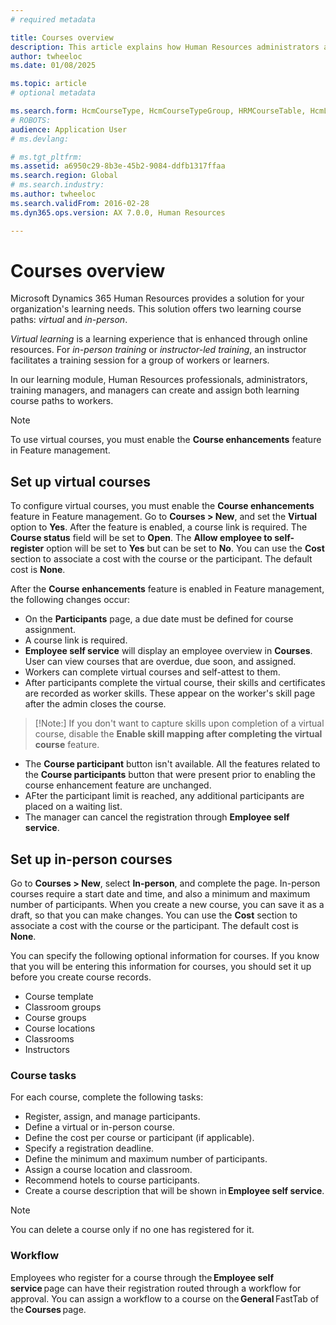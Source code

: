 ```yaml
---
# required metadata

title: Courses overview
description: This article explains how Human Resources administrators and managers can use the courses features to maintain information about courses that are available to workers.
author: twheeloc
ms.date: 01/08/2025

ms.topic: article
# optional metadata

ms.search.form: HcmCourseType, HcmCourseTypeGroup, HRMCourseTable, HcmLearningWorkspace
# ROBOTS: 
audience: Application User
# ms.devlang: 

# ms.tgt_pltfrm: 
ms.assetid: a6950c29-8b3e-45b2-9084-ddfb1317ffaa
ms.search.region: Global
# ms.search.industry: 
ms.author: twheeloc
ms.search.validFrom: 2016-02-28
ms.dyn365.ops.version: AX 7.0.0, Human Resources

---
```


# Courses overview

Microsoft Dynamics 365 Human Resources provides a solution for your organization's learning needs. This solution offers two learning course paths: *virtual* and *in-person*.

*Virtual learning* is a learning experience that is enhanced through online resources. For *in-person training* or *instructor-led training*, an instructor facilitates a training session for a group of workers or learners.

In our learning module, Human Resources professionals, administrators, training managers, and managers can create and assign both learning course paths to workers.

> [!NOTE]
> To use virtual courses, you must enable the **Course enhancements** feature in Feature management.

## Set up virtual courses

To configure virtual courses, you must enable the **Course enhancements** feature in Feature management. Go to **Courses \> New**, and set the **Virtual** option to **Yes**. After the feature is enabled, a course link is required. The **Course status** field will be set to **Open**. The **Allow employee to self-register** option will be set to **Yes** but can be set to **No**. You can use the **Cost** section to associate a cost with the course or the participant. The default cost is **None**.

After the **Course enhancements** feature is enabled in Feature management, the following changes occur:

- On the **Participants** page, a due date must be defined for course assignment.
- A course link is required.
- **Employee self service** will display an employee overview in **Courses**. User can view courses that are overdue, due soon, and assigned.
- Workers can complete virtual courses and self-attest to them.
- After participants complete the virtual course, their skills and certificates are recorded as worker skills. These appear on the worker's skill page after the admin closes the course.
>[!Note:]
> If you don't want to capture skills upon completion of a virtual course, disable the **Enable skill mapping after completing the virtual course** feature.

- The **Course participant** button isn't available. All the features related to the **Course participants** button that were present prior to enabling the course enhancement feature are unchanged.
- AFter the participant limit is reached, any additional participants are placed on a waiting list.
- The manager can cancel the registration through **Employee self service**.



## Set up in-person courses

Go to **Courses \> New**, select **In-person**, and complete the page. In-person courses require a start date and time, and also a minimum and maximum number of participants. When you create a new course, you can save it as a draft, so that you can make changes. You can use the **Cost** section to associate a cost with the course or the participant. The default cost is **None**.

You can specify the following optional information for courses. If you know that you will be entering this information for courses, you should set it up before you create course records.

- Course template
- Classroom groups
- Course groups
- Course locations
- Classrooms
- Instructors

### Course tasks

For each course, complete the following tasks:

- Register, assign, and manage participants.
- Define a virtual or in-person course.
- Define the cost per course or participant (if applicable).
- Specify a registration deadline.
- Define the minimum and maximum number of participants.
- Assign a course location and classroom.
- Recommend hotels to course participants.
- Create a course description that will be shown in **Employee self service**.

> [!NOTE]
> You can delete a course only if no one has registered for it.

### Workflow

Employees who register for a course through the **Employee self service** page can have their registration routed through a workflow for approval. You can assign a 
workflow to a course on the **General** FastTab of the **Courses** page.
